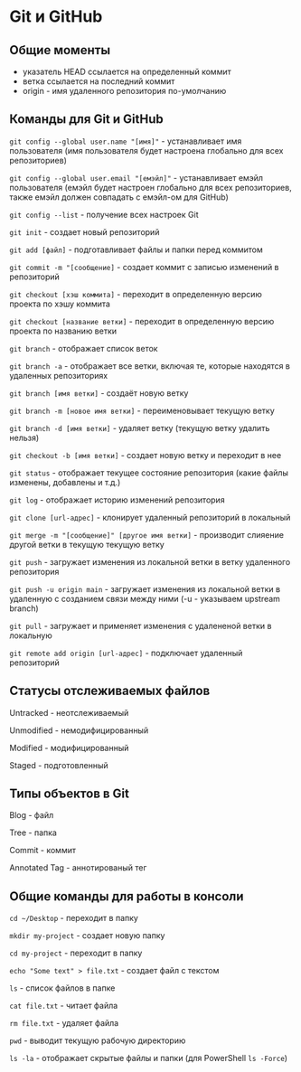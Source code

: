 # Git и GitHub

## Общие моменты
* указатель HEAD ссылается на определенный коммит
* ветка ссылается на последний коммит
* origin - имя удаленного репозитория по-умолчанию

## Команды для Git и GitHub

`git config --global user.name "[имя]"` - устанавливает имя пользователя (имя пользователя будет настроена глобально для всех репозиториев)

`git config --global user.email "[емэйл]"` - устанавливает емэйл пользователя (емэйл будет настроен глобально для всех репозиториев, также емэйл должен совпадать с емэйл-ом для GitHub)

`git config --list` - получение всех настроек Git

`git init` - создает новый репозиторий

`git add [файл]` - подготавливает файлы и папки перед коммитом

`git commit -m "[сообщение]` - создает коммит с записью изменений в репозиторий

`git checkout [хэш коммита]` - переходит в определенную версию проекта по хэшу коммита

`git checkout [название ветки]` - переходит в определенную версию проекта по названию ветки

`git branch` - отображает список веток

`git branch -a` - отображает все ветки, включая те, которые находятся в удаленных репозиториях

`git branch [имя ветки]` - создаёт новую ветку

`git branch -m [новое имя ветки]` - переименовывает текущую ветку

`git branch -d [имя ветки]` - удаляет ветку (текущую ветку удалить нельзя)

`git checkout -b [имя ветки]` - создает новую ветку и переходит в нее

`git status` - отображает текущее состояние репозитория (какие файлы изменены, добавлены и т.д.)

`git log` - отображает историю изменений репозитория

`git clone [url-адрес]` - клонирует удаленный репозиторий в локальный

`git merge -m "[сообщение]" [другое имя ветки]` - производит слияение другой ветки в текущую текущую ветку

`git push` - загружает изменения из локальной ветки в ветку удаленного репозитория

`git push -u origin main` - загружает изменения из локальной ветки в удаленную с созданием связи между ними (-u - указываем upstream branch)

`git pull` - загружает и применяет изменения с удалененой ветки в локальную

`git remote add origin [url-адрес]` - подключает удаленный репозиторий

## Статусы отслеживаемых файлов

Untracked - неотслеживаемый

Unmodified - немодифицированный

Modified - модифицированный

Staged - подготовленный

## Типы объектов в Git

Blog - файл

Tree - папка

Commit - коммит

Annotated Tag - аннотированый тег

## Общие команды для работы в консоли

`cd ~/Desktop` - переходит в папку

`mkdir my-project` - создает новую папку

`cd my-project` - переходит в папку

`echo "Some text" > file.txt` - создает файл с текстом

`ls` - список файлов в папке

`cat file.txt` - читает файла

`rm file.txt` - удаляет файла

`pwd` - выводит текущую рабочую директорию

`ls -la` - отображает скрытые файлы и папки (для PowerShell `ls -Force`)